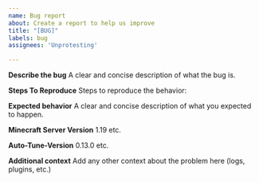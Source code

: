 ```yaml
---
name: Bug report
about: Create a report to help us improve
title: "[BUG]"
labels: bug
assignees: 'Unprotesting'

---
```


**Describe the bug**
A clear and concise description of what the bug is.

**Steps To Reproduce**
Steps to reproduce the behavior:

**Expected behavior**
A clear and concise description of what you expected to happen.

**Minecraft Server Version**
1.19 etc.

**Auto-Tune-Version**
0.13.0 etc.

**Additional context**
Add any other context about the problem here (logs, plugins, etc.)
